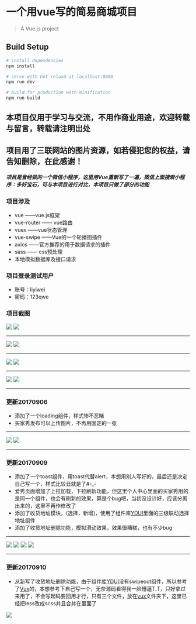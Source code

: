# 一个用vue写的简易商城项目

> A Vue.js project

## Build Setup

``` bash
# install dependencies
npm install

# serve with hot reload at localhost:8080
npm run dev

# build for production with minification
npm run build
```



## 本项目仅用于学习与交流，不用作商业用途，欢迎转载与留言，转载请注明出处


## 项目用了三联网站的图片资源，如若侵犯您的权益，请告知删除，在此感谢！

##### 项目是曾经做的一个微信小程序，这里用Vue重新写了一遍，微信上面搜索小程序：多好宝石，可与本项目进行对比，本项目只做了部分的功能

### 项目涉及

+ vue ——vue.js框架
+ vue-router  —— vue路由
+ vuex  ——vue状态管理
+ vue-swipe  ——Vue的一个轮播图插件
+ axios  ——官方推荐的用于数据请求的插件
+ sass —— css预处理
+ 本地模拟数据库及接口请求

### 项目登录测试用户

+ 账号：liyiwei
+ 密码：123qwe

### 项目截图


![](https://github.com/is-liyiwei/vue-zhubao-demo/blob/master/gif/1.gif)
![](https://github.com/is-liyiwei/vue-zhubao-demo/blob/master/gif/2.gif)

<hr>

![](https://github.com/is-liyiwei/vue-zhubao-demo/blob/master/gif/3.gif)
![](https://github.com/is-liyiwei/vue-zhubao-demo/blob/master/gif/4.gif)

<hr>

![](https://github.com/is-liyiwei/vue-zhubao-demo/blob/master/gif/5.gif)
![](https://github.com/is-liyiwei/vue-zhubao-demo/blob/master/gif/6.gif)

<hr>

![](https://github.com/is-liyiwei/vue-zhubao-demo/blob/master/gif/7.gif)
![](https://github.com/is-liyiwei/vue-zhubao-demo/blob/master/gif/8.gif)


<hr>

### 更新20170906

+ 添加了一个loading组件，样式惨不忍睹
+ 买家秀发布可以上传图片，不再用固定的一张

<hr>

![](https://github.com/is-liyiwei/vue-zhubao-demo/blob/master/gif/9.gif)
![](https://github.com/is-liyiwei/vue-zhubao-demo/blob/master/gif/10.gif)

<hr>

### 更新20170909

+ 添加了一个toast组件，用toast代替alert，本想用别人写好的，最后还是决定自己写一个，样式比较丑就是了#-_-
+ 爱秀页面增加了上拉加载，下拉刷新功能，但这里个人中心里面的买家秀用的是同一个组件，也会有刷新的效果，算是个bug吧，当初没设计好，应该分离出来的，这里不再作修改了
+ 添加了收货地址模块，(选择，新增)，使用了组件库[YDUI](http://vue.ydui.org/)里面的三级联动选择地址组件
+ 添加了收货地址删除功能，模拟滑动效果，效果很糟糕，也有不少bug

<hr>

![](https://github.com/is-liyiwei/vue-zhubao-demo/blob/master/gif/11.gif)
![](https://github.com/is-liyiwei/vue-zhubao-demo/blob/master/gif/12.gif)
![](https://github.com/is-liyiwei/vue-zhubao-demo/blob/master/gif/13.gif)
![](https://github.com/is-liyiwei/vue-zhubao-demo/blob/master/gif/14.gif)

<hr>

### 更新20170910

+ 从新写了收货地址删除功能，由于组件库[YDUI](http://vue.ydui.org/)没有swipeout组件，所以参考了[Vux](https://vux.li/#/)的，本想参考下自己写一个，无奈源码看得我一脸懵逼T_T，只好拿过来用了，不会写起码要回用才行，只有三个文件，放在[vux](https://github.com/is-liyiwei/vue-zhubao-demo/blob/master/src/components/vux)文件夹下，这里已经把less改成scss并且合并在里面了

![](https://github.com/is-liyiwei/vue-zhubao-demo/blob/master/gif/15.gif)
